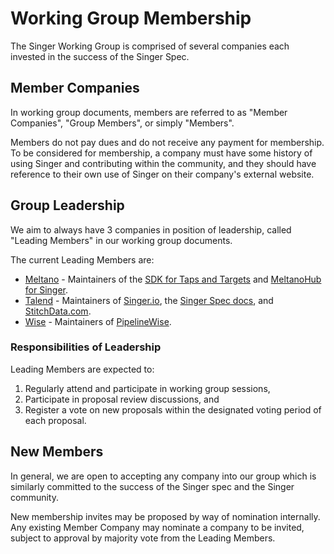 # Working Group Membership

The Singer Working Group is comprised of several companies each invested in the success of the Singer Spec.

## Member Companies

In working group documents, members are referred to as "Member Companies", "Group Members", or simply "Members".

Members do not pay dues and do not receive any payment for membership. To be considered for membership, a company must have some history of using Singer and contributing within the community, and they should have reference to their own use of Singer on their company's external website.

## Group Leadership

We aim to always have 3 companies in position of leadership, called "Leading Members" in our working group documents.

The current Leading Members are:

- [Meltano](https://www.meltano.com) - Maintainers of the [SDK for Taps and Targets](https://sdk.meltano.com/en/latest/) and [MeltanoHub for Singer](https://hub.meltano.com/singer/).
- [Talend](https://www.talend.com) - Maintainers of [Singer.io](https://Singer.io), the [Singer Spec docs](https://github.com/singer-io/getting-started/blob/master/docs/SPEC.md), and [StitchData.com](https://stitchdata.com). 
- [Wise](https://wise.com/us/) - Maintainers of [PipelineWise](https://transferwise.github.io/pipelinewise/).

### Responsibilities of Leadership

Leading Members are expected to:

1. Regularly attend and participate in working group sessions,
2. Participate in proposal review discussions, and
3. Register a vote on new proposals within the designated voting period of each proposal.

## New Members

In general, we are open to accepting any company into our group which is similarly committed to the success of the Singer spec and the Singer community.

New membership invites may be proposed by way of nomination internally. Any existing Member Company may nominate a company to be invited, subject to approval by majority vote from the Leading Members.
